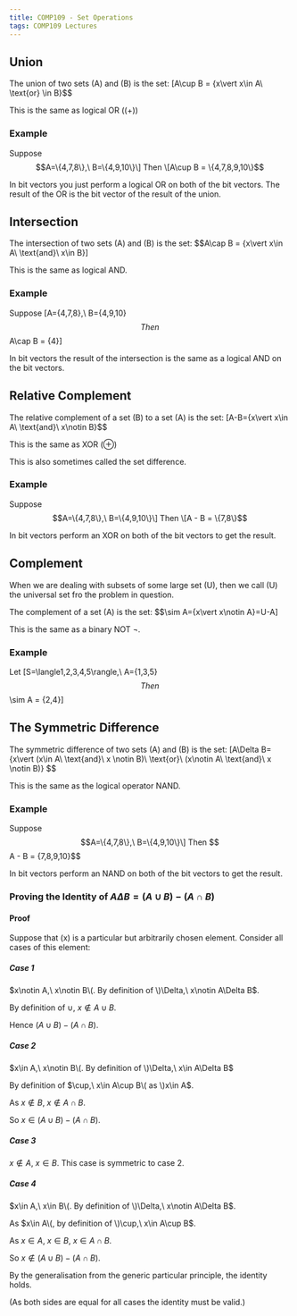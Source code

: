 ```yaml
---
title: COMP109 - Set Operations
tags: COMP109 Lectures
---
```

## Union
The union of two sets \(A\) and \(B\) is the set: 
\[A\cup B = \{x\vert x\in A\ \text{or} \in B\}$$

This is the same as logical OR (\(+\))

### Example  
Suppose
$$A=\{4,7,8\},\ B=\{4,9,10\}\]
Then
\[A\cup B = \{4,7,8,9,10\}$$

In bit vectors you just perform a logical OR on both of the bit vectors. The result of the OR is the bit vector of the result of the union.

## Intersection
The intersection of two sets \(A\) and \(B\) is the set:
$$A\cap B = \{x\vert x\in A\ \text{and}\ x\in B\}\]

This is the same as logical AND.

### Example
Suppose
\[A=\{4,7,8\},\ B=\{4,9,10\}$$ 
Then
$$A\cap B = \{4\}\]

In bit vectors the result of the intersection is the same as a logical AND on the bit vectors.

## Relative Complement
The relative complement of a set \(B\) to a set \(A\) is the set:
\[A-B=\{x\vert x\in A\ \text{and}\ x\notin B\}$$

This is the same as XOR ($\oplus$)

This is also sometimes called the set difference.
### Example  
Suppose
$$A=\{4,7,8\},\ B=\{4,9,10\}\]
Then
\[A - B = \{7,8\}$$

In bit vectors perform an XOR on both of the bit vectors to get the result.

## Complement
When we are dealing with subsets of some large set \(U\), then we call \(U\) the universal set fro the problem in question.

The complement of a set \(A\) is the set:
$$\sim A=\{x\vert x\notin A\}=U-A\]

This is the same as a binary NOT $\neg$.

### Example
Let
\[S=\langle1,2,3,4,5\rangle,\ A=\{1,3,5\}$$
Then
$$\sim A = \{2,4\}\]

## The Symmetric Difference
The symmetric difference of two sets \(A\) and \(B\) is the set:
\[A\Delta B=\{x\vert (x\in A\ \text{and}\ x \notin B)\ \text{or}\ (x\notin A\ \text{and}\ x \notin B)\} $$

This is the same as the logical operator NAND.

### Example  
Suppose
$$A=\{4,7,8\},\ B=\{4,9,10\}\]
Then
$$A - B = \{7,8,9,10\}$$

In bit vectors perform an NAND on both of the bit vectors to get the result.

### Proving the Identity of $A\Delta B=(A\cup B)-(A\cap B)$
#### Proof
Suppose that \(x\) is a particular but arbitrarily chosen element. Consider all cases of this element:

##### Case 1
$x\notin A,\ x\notin B\(. By definition of \)\Delta,\ x\notin A\Delta B$.

By definition of $\cup,\ x\notin A\cup B$.

Hence $(A\cup B)-(A\cap B)$.

##### Case 2
$x\in A,\ x\notin B\(. By definition of \)\Delta,\ x\in A\Delta B$

By definition of $\cup,\ x\in A\cup B\( as \)x\in A$. 

As $x\notin B,\ x\notin A\cap B$. 

So $x\in(A\cup B)-(A\cap B)$.

##### Case 3
$x\notin A,\ x\in B$. This case is symmetric to case 2.

##### Case 4
$x\in A,\ x\in B\(. By definition of \)\Delta,\ x\notin A\Delta B$.

As $x\in A\(, by definition of \)\cup,\ x\in A\cup B$.

As $x\in A,\ x\in B,\ x\in A\cap B$.

So $x\notin (A\cup B)-(A\cap B)$.

By the generalisation from the generic particular principle, the identity holds.

(As both sides are equal for all cases the identity must be valid.)